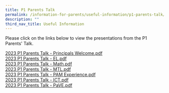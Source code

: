 ```yaml
---
title: P1 Parents Talk
permalink: /information-for-parents/useful-information/p1-parents-talk/
description: ""
third_nav_title: Useful Information
---
```

<p>Please click on the links below to view the presentations from the P1 Parents' Talk.</p>
<p><a href="/files/2023%20P1%20Parents%20Talk%20-%20Principals%20Welcome.pdf">2023 P1 Parents Talk - Principals Welcome.pdf</a><br /><a href="/files/2023%20P1%20Parents%20Talk%20-%20EL.pdf">2023 P1 Parents Talk - EL.pdf</a><br /><a href="/files/2023%20P1%20Parents%20Talk%20-%20Math.pdf">2023 P1 Parents Talk - Math.pdf</a><br /><a href="/files/2023%20P1%20Parents%20Talk%20-%20MTL.pdf">2023 P1 Parents Talk - MTL.pdf</a><br /><a href="/files//2023%20P1%20Parents%20Talk%20-%20PAM%20Experience.pdf">2023 P1 Parents Talk - PAM Experience.pdf</a><br /><a href="/files/2023%20P1%20Parents%20Talk%20-%20ICT.pdf">2023 P1 Parents Talk - ICT.pdf</a><br /><a href="/files/2023%20P1%20Parents%20Talk%20-%20PaVE.pdf">2023 P1 Parents Talk - PaVE.pdf</a></p>